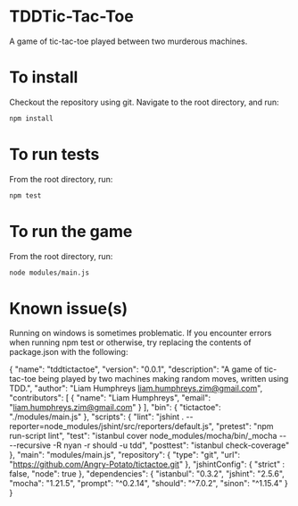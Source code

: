 # TDDTic-Tac-Toe
A game of tic-tac-toe played between two murderous machines.

# To install
Checkout the repository using git. Navigate to the root directory, and run:
```sh
npm install
```

# To run tests
From the root directory, run:
```sh
npm test
```
  
# To run the game
From the root directory, run:
```sh
node modules/main.js
```
  
# Known issue(s)
Running on windows is sometimes problematic. If you encounter errors when running npm test or otherwise, try replacing the contents of package.json with the following:

{
  "name": "tddtictactoe",
  "version": "0.0.1",
  "description": "A game of tic-tac-toe being played by two machines making random moves, written using TDD.",
  "author": "Liam Humphreys <liam.humphreys.zim@gmail.com>",
  "contributors": [
    {
      "name": "Liam Humphreys",
      "email": "liam.humphreys.zim@gmail.com"
    }
  ],
  "bin": {
    "tictactoe": "./modules/main.js"
  },
  "scripts": {
    "lint": "jshint . --reporter=node_modules/jshint/src/reporters/default.js",
    "pretest": "npm run-script lint",
    "test": "istanbul cover node_modules/mocha/bin/_mocha -- --recursive -R nyan -r should -u tdd",
    "posttest": "istanbul check-coverage"
  },
  "main": "modules/main.js",
  "repository": {
    "type": "git",
    "url": "https://github.com/Angry-Potato/tictactoe.git"
  },
  "jshintConfig": {
	"strict" : false,
	"node": true
  },
  "dependencies": {
    "istanbul": "0.3.2",
    "jshint": "2.5.6",
    "mocha": "1.21.5",
    "prompt": "^0.2.14",
    "should": "^7.0.2",
    "sinon": "^1.15.4"
  }
}
